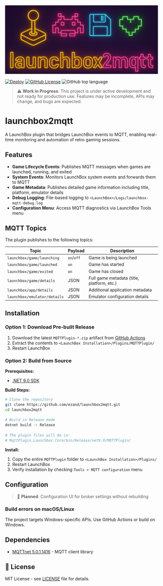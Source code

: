 ![Banner](docs/launchbox2mqtt_banner.png)

[![Deploy](https://github.com/ezand/launchbox2mqtt/actions/workflows/build.yml/badge.svg)](https://github.com/ezand/launchbox2mqtt/actions/workflows/build.yml)
[![GitHub License](https://img.shields.io/github/license/ezand/launchbox2mqtt)](https://choosealicense.com/licenses/mit/)
![GitHub top language](https://img.shields.io/github/languages/top/ezand/launchbox2mqtt)

> ⚠️ **Work in Progress**: This project is under active development and not ready for production use. Features may be
> incomplete, APIs may change, and bugs are expected.

# launchbox2mqtt

A LaunchBox plugin that bridges LaunchBox events to MQTT, enabling real-time monitoring and automation of retro
gaming sessions.

## Features

- **Game Lifecycle Events**: Publishes MQTT messages when games are launched, running, and exited
- **System Events**: Monitors LaunchBox system events and forwards them to MQTT
- **Game Metadata**: Publishes detailed game information including title, platform, emulator details
- **Debug Logging**: File-based logging to `<LaunchBox>/Logs/launchbox-mqtt-debug.log`
- **Configuration Menu**: Access MQTT diagnostics via LaunchBox Tools menu

## MQTT Topics

The plugin publishes to the following topics:

| Topic                        | Payload    | Description                                |
| ---------------------------- | ---------- | ------------------------------------------ |
| `launchbox/game/launching`   | `on`/`off` | Game is being launched                     |
| `launchbox/game/launched`    | `on`       | Game has started                           |
| `launchbox/game/exited`      | `on`       | Game has closed                            |
| `launchbox/game/details`     | JSON       | Full game metadata (title, platform, etc.) |
| `launchbox/app/details`      | JSON       | Additional application metadata            |
| `launchbox/emulator/details` | JSON       | Emulator configuration details             |

## Installation

### Option 1: Download Pre-built Release

1. Download the latest `MQTTPlugin-*.zip` artifact from [GitHub Actions](https://github.com/ezand/launchbox2mqtt/actions)
2. Extract the contents to `<LaunchBox Installation>/Plugins/MQTTPlugin/`
3. Restart LaunchBox

### Option 2: Build from Source

**Prerequisites:**

- [.NET 9.0 SDK](https://dotnet.microsoft.com/download/dotnet/9.0)

**Build Steps:**

```bash
# Clone the repository
git clone https://github.com/ezand/launchbox2mqtt.git
cd launchbox2mqtt

# Build in Release mode
dotnet build -c Release

# The plugin files will be in:
# MqttPlugin.Launchbox.Core/bin/Release/net9.0/MQTTPlugin/
```

**Install:**

1. Copy the entire `MQTTPlugin` folder to `<LaunchBox Installation>/Plugins/`
2. Restart LaunchBox
3. Verify installation by checking `Tools > MQTT configuration` menu

## Configuration

> 🔧 **Planned**: Configuration UI for broker settings without rebuilding

### Build errors on macOS/Linux

The project targets Windows-specific APIs. Use GitHub Actions or build on Windows.

## Dependencies

- [MQTTnet 5.0.1.1416](https://github.com/dotnet/MQTTnet) - MQTT client library

## 📃 License

MIT License - see [LICENSE](LICENSE) file for details.
